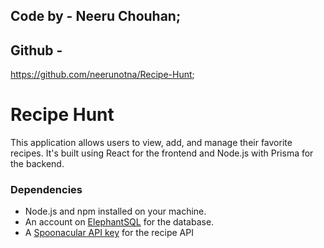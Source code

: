 ## Code by - Neeru Chouhan;
## Github  -
  https://github.com/neerunotna/Recipe-Hunt;
# Recipe Hunt
This application allows users to view, add, and manage their favorite recipes. It's built using React for the frontend and Node.js with Prisma for the backend.
### Dependencies
- Node.js and npm installed on your machine.
- An account on [ElephantSQL](https://www.elephantsql.com/) for the database.
- A [Spoonacular API key](https://spoonacular.com/food-api) for the recipe API
